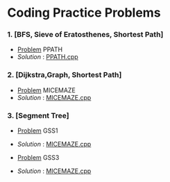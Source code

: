 # Coding Practice Problems
### 1. [BFS, Sieve of Eratosthenes, Shortest Path] 
   -   [Problem](https://www.spoj.com/problems/PPATH/) PPATH 
   -   *Solution* : [PPATH.cpp](https://github.com/pintuiitbhi/SPOJ/blob/master/PPATH.cpp)
   
### 2. [Dijkstra,Graph, Shortest Path] 
-   [Problem](https://www.spoj.com/problems/MICEMAZE/) MICEMAZE
-   *Solution* : [MICEMAZE.cpp](https://github.com/pintuiitbhi/SPOJ/blob/master/MICEMAZE.cpp)

### 3. [Segment Tree] 
-   [Problem](https://www.spoj.com/problems/MICEMAZE/) GSS1
-   *Solution* : [MICEMAZE.cpp](https://github.com/pintuiitbhi/SPOJ/blob/master/MICEMAZE.cpp)

-   [Problem](https://www.spoj.com/problems/MICEMAZE/) GSS3
-   *Solution* : [MICEMAZE.cpp](https://github.com/pintuiitbhi/SPOJ/blob/master/MICEMAZE.cpp)

    
